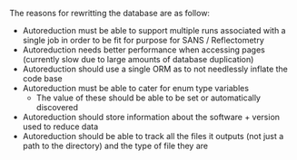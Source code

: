 The reasons for rewritting the database are as follow:
* Autoreduction must be able to support multiple runs associated with a single job in order to be fit for purpose for SANS / Reflectometry
* Autoreduction needs better performance when accessing pages (currently slow due to large amounts of database duplication)
* Autoreduction should use a single ORM as to not needlessly inflate the code base
* Autoreduction must be able to cater for enum type variables 
  * The value of these should be able to be set or automatically discovered
* Autoreduction should store information about the software + version used to reduce data
* Autoreduction should be able to track all the files it outputs (not just a path to the directory) and the type of file they are
